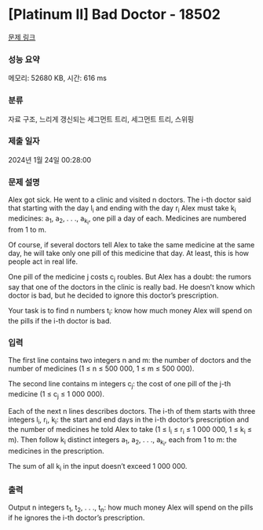 # [Platinum II] Bad Doctor - 18502 

[문제 링크](https://www.acmicpc.net/problem/18502) 

### 성능 요약

메모리: 52680 KB, 시간: 616 ms

### 분류

자료 구조, 느리게 갱신되는 세그먼트 트리, 세그먼트 트리, 스위핑

### 제출 일자

2024년 1월 24일 00:28:00

### 문제 설명

<p>Alex got sick. He went to a clinic and visited n doctors. The i-th doctor said that starting with the day l<sub>i</sub> and ending with the day r<sub>i</sub> Alex must take k<sub>i</sub> medicines: a<sub>1</sub>, a<sub>2</sub>, . . ., a<sub>k<sub>i</sub></sub>, one pill a day of each. Medicines are numbered from 1 to m.</p>

<p>Of course, if several doctors tell Alex to take the same medicine at the same day, he will take only one pill of this medicine that day. At least, this is how people act in real life.</p>

<p>One pill of the medicine j costs c<sub>j</sub> roubles. But Alex has a doubt: the rumors say that one of the doctors in the clinic is really bad. He doesn’t know which doctor is bad, but he decided to ignore this doctor’s prescription.</p>

<p>Your task is to find n numbers t<sub>i</sub>: know how much money Alex will spend on the pills if the i-th doctor is bad.</p>

### 입력 

 <p>The first line contains two integers n and m: the number of doctors and the number of medicines (1 ≤ n ≤ 500 000, 1 ≤ m ≤ 500 000).</p>

<p>The second line contains m integers c<sub>j</sub>: the cost of one pill of the j-th medicine (1 ≤ c<sub>j</sub> ≤ 1 000 000).</p>

<p>Each of the next n lines describes doctors. The i-th of them starts with three integers l<sub>i</sub>, r<sub>i</sub>, k<sub>i</sub>: the start and end days in the i-th doctor’s prescription and the number of medicines he told Alex to take (1 ≤ l<sub>i</sub> ≤ r<sub>i</sub> ≤ 1 000 000, 1 ≤ k<sub>i</sub> ≤ m). Then follow k<sub>i</sub> distinct integers a<sub>1</sub>, a<sub>2</sub>, . . ., a<sub>k<sub>i</sub></sub>, each from 1 to m: the medicines in the prescription.</p>

<p>The sum of all k<sub>i</sub> in the input doesn’t exceed 1 000 000.</p>

### 출력 

 <p>Output n integers t<sub>1</sub>, t<sub>2</sub>, . . ., t<sub>n</sub>: how much money Alex will spend on the pills if he ignores the i-th doctor’s prescription.</p>


